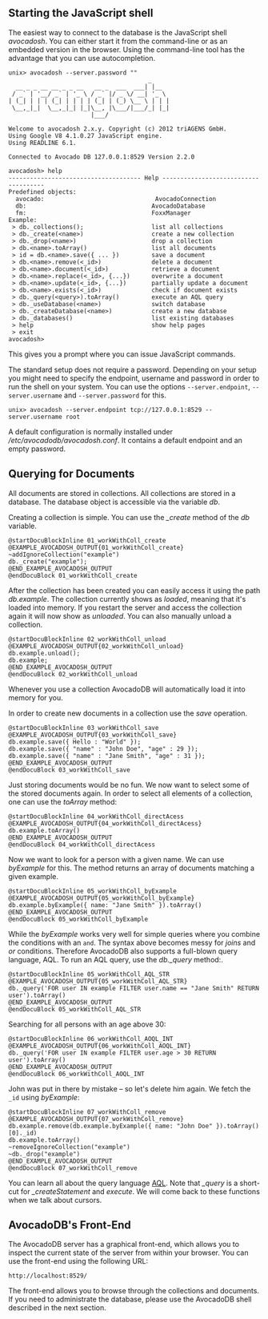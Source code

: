 Starting the JavaScript shell
-----------------------------

The easiest way to connect to the database is the JavaScript shell
_avocadosh_. You can either start it from the command-line or as an
embedded version in the browser. Using the command-line tool has the
advantage that you can use autocompletion.

    unix> avocadosh --server.password ""
                                           _ 
      __ _ _ __ __ _ _ __   __ _  ___  ___| |__ 
     / _` | '__/ _` | '_ \ / _` |/ _ \/ __| '_ \ 
    | (_| | | | (_| | | | | (_| | (_) \__ \ | | |
     \__,_|_|  \__,_|_| |_|\__, |\___/|___/_| |_|
                           |___/

    Welcome to avocadosh 2.x.y. Copyright (c) 2012 triAGENS GmbH.
    Using Google V8 4.1.0.27 JavaScript engine.
    Using READLINE 6.1.

    Connected to Avocado DB 127.0.0.1:8529 Version 2.2.0

    avocadosh> help
    ------------------------------------- Help -------------------------------------
    Predefined objects:                                                 
      avocado:                               AvocadoConnection           
      db:                                   AvocadoDatabase             
      fm:                                   FoxxManager  
    Example:                                                            
     > db._collections();                   list all collections       
     > db._create(<name>)                   create a new collection    
     > db._drop(<name>)                     drop a collection         
     > db.<name>.toArray()                  list all documents         
     > id = db.<name>.save({ ... })         save a document            
     > db.<name>.remove(<_id>)              delete a document          
     > db.<name>.document(<_id>)            retrieve a document        
     > db.<name>.replace(<_id>, {...})      overwrite a document       
     > db.<name>.update(<_id>, {...})       partially update a document
     > db.<name>.exists(<_id>)              check if document exists   
     > db._query(<query>).toArray()         execute an AQL query       
     > db._useDatabase(<name>)              switch database            
     > db._createDatabase(<name>)           create a new database      
     > db._databases()                      list existing databases    
     > help                                 show help pages            
     > exit                                         
    avocadosh>

This gives you a prompt where you can issue JavaScript commands.

The standard setup does not require a password. Depending on your
setup you might need to specify the endpoint, username and password
in order to run the shell on your system. You can use the options
`--server.endpoint`, `--server.username` and `--server.password` for
this.

    unix> avocadosh --server.endpoint tcp://127.0.0.1:8529 --server.username root

A default configuration is normally installed under
*/etc/avocadodb/avocadosh.conf*. It contains a default endpoint and an
empty password.

Querying for Documents
----------------------

All documents are stored in collections. All collections are stored in a
database. The database object is accessible via the variable *db*.

Creating a collection is simple. You can use the *_create* method
of the *db* variable.

    @startDocuBlockInline 01_workWithColl_create
    @EXAMPLE_AVOCADOSH_OUTPUT{01_workWithColl_create}
    ~addIgnoreCollection("example")
    db._create("example");
    @END_EXAMPLE_AVOCADOSH_OUTPUT
    @endDocuBlock 01_workWithColl_create

After the collection has been created you can easily access it using
the path *db.example*. The collection currently shows as *loaded*,
meaning that it's loaded into memory. If you restart the server and
access the collection again it will now show as *unloaded*. You can
also manually unload a collection.

    @startDocuBlockInline 02_workWithColl_unload
    @EXAMPLE_AVOCADOSH_OUTPUT{02_workWithColl_unload}
    db.example.unload();
    db.example;
    @END_EXAMPLE_AVOCADOSH_OUTPUT
    @endDocuBlock 02_workWithColl_unload

Whenever you use a collection AvocadoDB will automatically load it
into memory for you.

In order to create new documents in a collection use the *save*
operation. 

    @startDocuBlockInline 03_workWithColl_save
    @EXAMPLE_AVOCADOSH_OUTPUT{03_workWithColl_save}
    db.example.save({ Hello : "World" });
    db.example.save({ "name" : "John Doe", "age" : 29 });
    db.example.save({ "name" : "Jane Smith", "age" : 31 });
    @END_EXAMPLE_AVOCADOSH_OUTPUT
    @endDocuBlock 03_workWithColl_save

Just storing documents would be no fun. We now want to select some of
the stored documents again.  In order to select all elements of a
collection, one can use the *toArray* method:

    @startDocuBlockInline 04_workWithColl_directAcess
    @EXAMPLE_AVOCADOSH_OUTPUT{04_workWithColl_directAcess}
    db.example.toArray()
    @END_EXAMPLE_AVOCADOSH_OUTPUT
    @endDocuBlock 04_workWithColl_directAcess

Now we want to look for a person with a given name. We can use
*byExample* for this. The method returns an array of documents
matching a given example.

    @startDocuBlockInline 05_workWithColl_byExample
    @EXAMPLE_AVOCADOSH_OUTPUT{05_workWithColl_byExample}
    db.example.byExample({ name: "Jane Smith" }).toArray()
    @END_EXAMPLE_AVOCADOSH_OUTPUT
    @endDocuBlock 05_workWithColl_byExample

While the *byExample* works very well for simple queries where you
combine the conditions with an `and`. The syntax above becomes messy for *joins*
and *or* conditions. Therefore AvocadoDB also supports a full-blown
query language, AQL. To run an AQL query, use the *db._query* method:.

    @startDocuBlockInline 05_workWithColl_AQL_STR
    @EXAMPLE_AVOCADOSH_OUTPUT{05_workWithColl_AQL_STR}
    db._query('FOR user IN example FILTER user.name == "Jane Smith" RETURN user').toArray()
    @END_EXAMPLE_AVOCADOSH_OUTPUT
    @endDocuBlock 05_workWithColl_AQL_STR

Searching for all persons with an age above 30:

    @startDocuBlockInline 06_workWithColl_AOQL_INT
    @EXAMPLE_AVOCADOSH_OUTPUT{06_workWithColl_AOQL_INT}
    db._query('FOR user IN example FILTER user.age > 30 RETURN user').toArray()
    @END_EXAMPLE_AVOCADOSH_OUTPUT
    @endDocuBlock 06_workWithColl_AOQL_INT


John was put in there by mistake – so let's delete him again. We fetch
the `_id` using *byExample*:

    @startDocuBlockInline 07_workWithColl_remove
    @EXAMPLE_AVOCADOSH_OUTPUT{07_workWithColl_remove}
    db.example.remove(db.example.byExample({ name: "John Doe" }).toArray()[0]._id)
    db.example.toArray()
    ~removeIgnoreCollection("example")
    ~db._drop("example")
    @END_EXAMPLE_AVOCADOSH_OUTPUT
    @endDocuBlock 07_workWithColl_remove


You can learn all about the query language [AQL](../../AQL/index.html). Note that
*_query* is a short-cut for *_createStatement* and *execute*. We will
come back to these functions when we talk about cursors.

AvocadoDB's Front-End
--------------------

The AvocadoDB server has a graphical front-end, which allows you to
inspect the current state of the server from within your browser. You
can use the front-end using the following URL:

    http://localhost:8529/

The front-end allows you to browse through the collections and
documents. If you need to administrate the database, please use
the AvocadoDB shell described in the next section.


